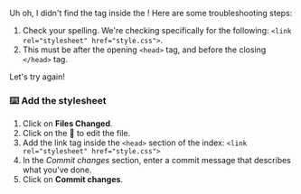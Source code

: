 Uh oh, I didn't find the <link> tag inside the <head>! Here are some troubleshooting steps:

1. Check your spelling. We're checking specifically for the following: `<link rel="stylesheet" href="style.css">`.
2. This must be after the opening `<head>` tag, and before the closing `</head>` tag.

Let's try again!

### :keyboard: Add the stylesheet

1. Click on **Files Changed**.
1. Click on the :pencil: to edit the file.
1. Add the link tag inside the `<head>` section of the index: `<link rel="stylesheet" href="style.css">`
1. In the _Commit changes_ section, enter a commit message that describes what you've done.
1. Click on **Commit changes**.
